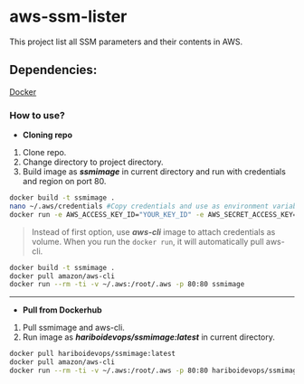 # aws-ssm-lister

This project list all SSM parameters and their contents in AWS.

## Dependencies:
[Docker](https://docs.docker.com/get-docker/)

### How to use?

- **Cloning repo**

1. Clone repo.
2. Change directory to project directory.
3. Build image as **_ssmimage_** in current directory and run with credentials and region on port 80.

``` bash
docker build -t ssmimage .
nano ~/.aws/credentials #Copy credentials and use as environment variables. 
docker run -e AWS_ACCESS_KEY_ID="YOUR_KEY_ID" -e AWS_SECRET_ACCESS_KEY="YOUR_ACCESS_KEY" -e AWS_DEFAULT_REGION=YOUR_REGION -p 80:80 ssmimage
```

> Instead of first option, use **_aws-cli_** image to attach credentials as volume. 
> When you run the `docker run`, it will automatically pull aws-cli.

``` bash
docker build -t ssmimage .
docker pull amazon/aws-cli
docker run --rm -ti -v ~/.aws:/root/.aws -p 80:80 ssmimage
```

-----------------------------------------------------------------------------------------------------

- **Pull from Dockerhub**

1. Pull ssmimage and aws-cli.
2. Run image as **_hariboidevops/ssmimage:latest_** in current directory.

``` bash
docker pull hariboidevops/ssmimage:latest
docker pull amazon/aws-cli
docker run --rm -ti -v ~/.aws:/root/.aws -p 80:80 hariboidevops/ssmimage:latest
```
